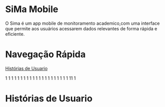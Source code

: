 # SiMa Mobile
O Sima é um app mobile de monitoramento academico,com uma interface que permite aos usuários acessarem dados relevantes de forma rápida e eficiente.

# Navegação Rápida
[Histórias de Usuario](#HISTORIAS-DE-USUARIO)


1
1
1
1
1
1
1
1
1
1
1
1
1
1
1
1
1
1
1
1
1
11
1



















# Histórias de Usuario
